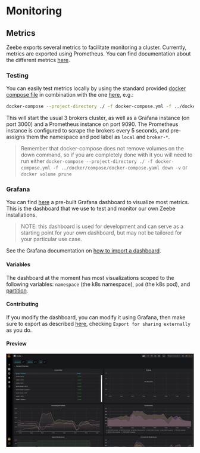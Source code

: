 # Monitoring

## Metrics

Zeebe exports several metrics to facilitate monitoring a cluster.
Currently, metrics are exported using Prometheus. You can find
documentation about the different metrics
[here](https://docs.camunda.io/docs/product-manuals/zeebe/deployment-guide/operations/metrics).

### Testing

You can easily test metrics locally by using the standard provided [docker compose
file](../docker/compose/docker-compose.yaml) in combination with the one [here](docker-compose.yml), e.g.:

```sh
docker-compose --project-directory ./ -f docker-compose.yml -f ../docker/compose/docker-compose.yaml up -d
```

This will start the usual 3 brokers cluster, as well as a Grafana instance (on port 3000) and a Prometheus instance on
port 9090. The Prometheus instance is configured to scrape the brokers every 5 seconds, and pre-assigns them the
namespace and pod label as `local` and `broker-*`.

> Remember that docker-compose does not remove volumes on the down command, so if you are completely done with it you
> will need to run either `docker-compose --project-directory ./ -f docker-compose.yml -f ../docker/compose/docker-compose.yaml down -v`
> or `docker volume prune`

### Grafana

You can find [here](grafana/zeebe.json) a pre-built Grafana dashboard to
visualize most metrics. This is the dashboard that we use to test and
monitor our own Zeebe installations.

> NOTE: this dashboard is used for development and can serve as a
> starting point for your own dashboard, but may not be tailored for your
> particular use case.

See the Grafana documentation on
[how to import a dashboard](https://grafana.com/docs/grafana/latest/reference/export_import/#importing-a-dashboard).

#### Variables

The dashboard at the moment has most visualizations scoped to the
following variables: `namespace` (the k8s namespace), `pod` (the k8s pod),
and [partition](https://docs.camunda.io/docs/product-manuals/zeebe/technical-concepts/partitions).

#### Contributing

If you modify the dashboard, you can modify it using Grafana, then make
sure to export as described
[here](https://grafana.com/docs/grafana/latest/reference/export_import/#exporting-a-dashboard),
checking `Export for sharing externally` as you do.

#### Preview

![Zeebe Grafana Dashboard Preview](grafana/preview.png)

